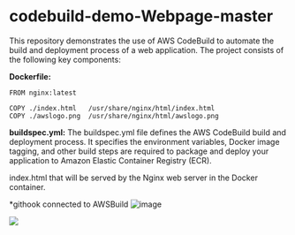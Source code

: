 # codebuild-demo-Webpage-master
This repository demonstrates the use of AWS CodeBuild to automate the build and deployment process of a web application. The project consists of the following key components:

**Dockerfile:**

    FROM nginx:latest

    COPY ./index.html   /usr/share/nginx/html/index.html
    COPY ./awslogo.png  /usr/share/nginx/html/awslogo.png

**buildspec.yml:**
The buildspec.yml file defines the AWS CodeBuild build and deployment process. It specifies the environment variables, 
Docker image tagging, and other build steps are required to package and deploy your application to Amazon Elastic Container Registry (ECR).

index.html that will be served by the Nginx web server in the Docker container.

*githook connected to AWSBuild
![image](https://github.com/kapalulz/codebuild-demo-master/assets/17459523/f5301e99-4c0a-4c26-bca6-888ab516d0a0)

<img src="https://cdn.discordapp.com/attachments/1146494704519761992/1146531589346570390/Web_page.gif">
